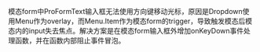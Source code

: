 模态form中ProFormText输入框无法使用方向键移动光标，原因是Dropdown使用Menu作为overlay，而Menu.Item作为模态form的trigger，导致触发模态后模态内的input失去焦点。解决方案是在模态form输入框外增加onKeyDown事件处理函数，并在函数内部阻止事件冒泡。
